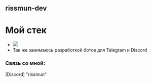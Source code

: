 ## rissmun-dev

# Мой стек
- ![](https://skillicons.dev/icons?i=js,ts,html,css,go,react,php,coffeescript&theme=dark)
- Так же занимаюсь разработкой ботов для Telegram и Discord
  
### Связь со мной: 
[Discord] "rissmun"
